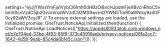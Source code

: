 settings="eyJjYWxsYmFja1VybCI6Imh0dHBzOi8vcHJpdmFjeXBvcnRhbC5vbmV0cnVzdC5jb20vcmVxdWVzdC92MS9wcml2YWN5Tm90aWNlcy9zdGF0cy92aWV3cyJ9" // To ensure external settings are loaded, use the Initialized promise: OneTrust.NoticeApi.Initialized.then(function() { OneTrust.NoticeApi.LoadNotices(\["https://appds8093.blob.core.windows.net/c7e704ed-33be-4f93-85f9-373c45916aeb/privacy-notices/08fa2cc7-1642-4d58-9eab-85c4da6b1e5c.json"\]); });
